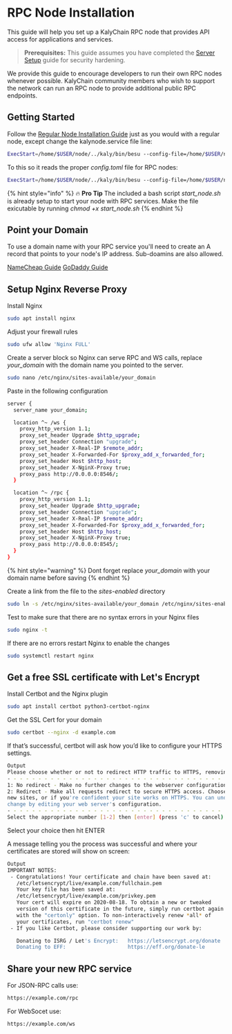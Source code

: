 # RPC Node Installation

This guide will help you set up a KalyChain RPC node that provides API access for applications and services.

> **Prerequisites:** This guide assumes you have completed the [Server Setup](server-setup.md) guide for security hardening.

We provide this guide to encourage developers to run their own RPC nodes whenever possible. KalyChain community members who wish to support the network can run an RPC node to provide additional public RPC endpoints.


## Getting Started

Follow the [Regular Node Installation Guide](regular-node.md) just as you would with a regular node, except change the kalynode.service file line:

```sh
ExecStart=/home/$USER/node/../kaly/bin/besu --config-file=/home/$USER/node-install/configs/regular/config.toml
```

To this so it reads the proper _config.toml_ file for RPC nodes:

```sh
ExecStart=/home/$USER/node/../kaly/bin/besu --config-file=/home/$USER/node-install/configs/rpc/config.toml
```

{% hint style="info" %} :fire: **Pro Tip** The included a bash script *start_node.sh* is already setup to start your node with RPC services. Make the file exicutable by running *chmod +x start_node.sh*
{% endhint %}

## Point your Domain

To use a domain name with your RPC service you'll need to create an A record that points to your node's IP address. Sub-doamins are also allowed.

[NameCheap Guide](https://www.namecheap.com/support/knowledgebase/article.aspx/319/2237/how-can-i-set-up-an-a-address-record-for-my-domain/)
[GoDaddy Guide](https://www.godaddy.com/help/add-an-a-record-19238)

## Setup Nginx Reverse Proxy  

Install Nginx

```sh
sudo apt install nginx
```

Adjust your firewall rules

```sh
sudo ufw allow 'Nginx FULL'
```

Create a server block so Nginx can serve RPC and WS calls, replace *your_domain* with the domain name you pointed to the server.

```sh
sudo nano /etc/nginx/sites-available/your_domain
```

Paste in the following configuration

```sh
server {
  server_name your_domain;

  location ^~ /ws {
    proxy_http_version 1.1;
    proxy_set_header Upgrade $http_upgrade;
    proxy_set_header Connection "upgrade";
    proxy_set_header X-Real-IP $remote_addr;
    proxy_set_header X-Forwarded-For $proxy_add_x_forwarded_for;
    proxy_set_header Host $http_host;
    proxy_set_header X-NginX-Proxy true;
    proxy_pass http://0.0.0.0:8546/;
  }

  location ^~ /rpc {
    proxy_http_version 1.1;
    proxy_set_header Upgrade $http_upgrade;
    proxy_set_header Connection "upgrade";
    proxy_set_header X-Real-IP $remote_addr;
    proxy_set_header X-Forwarded-For $proxy_add_x_forwarded_for;
    proxy_set_header Host $http_host;
    proxy_set_header X-NginX-Proxy true;
    proxy_pass http://0.0.0.0:8545/;
  }
}
```
{% hint style="warning" %}
Dont forget replace *your_domain* with your domain name before saving
{% endhint %}

Create a link from the file to the *sites-enabled* directory

```sh
sudo ln -s /etc/nginx/sites-available/your_domain /etc/nginx/sites-enabled/
```

Test to make sure that there are no syntax errors in your Nginx files

```sh
sudo nginx -t
```
If there are no errors restart Nginx to enable the changes

```sh
sudo systemctl restart nginx
```

## Get a free SSL certificate with Let's Encrypt

Install Certbot and the Nginx plugin

```sh
sudo apt install certbot python3-certbot-nginx
```

Get the SSL Cert for your domain 

```sh
sudo certbot --nginx -d example.com
```

If that’s successful, certbot will ask how you’d like to configure your HTTPS settings.

```sh
Output
Please choose whether or not to redirect HTTP traffic to HTTPS, removing HTTP access.
- - - - - - - - - - - - - - - - - - - - - - - - - - - - - - - - - - - - - - - -
1: No redirect - Make no further changes to the webserver configuration.
2: Redirect - Make all requests redirect to secure HTTPS access. Choose this for
new sites, or if you're confident your site works on HTTPS. You can undo this
change by editing your web server's configuration.
- - - - - - - - - - - - - - - - - - - - - - - - - - - - - - - - - - - - - - - -
Select the appropriate number [1-2] then [enter] (press 'c' to cancel):

```

Select your choice then hit ENTER

A message telling you the process was successful and where your certificates are stored will show on screen:

```sh
Output
IMPORTANT NOTES:
 - Congratulations! Your certificate and chain have been saved at:
   /etc/letsencrypt/live/example.com/fullchain.pem
   Your key file has been saved at:
   /etc/letsencrypt/live/example.com/privkey.pem
   Your cert will expire on 2020-08-18. To obtain a new or tweaked
   version of this certificate in the future, simply run certbot again
   with the "certonly" option. To non-interactively renew *all* of
   your certificates, run "certbot renew"
 - If you like Certbot, please consider supporting our work by:

   Donating to ISRG / Let's Encrypt:   https://letsencrypt.org/donate
   Donating to EFF:                    https://eff.org/donate-le

```

## Share your new RPC service

For JSON-RPC calls use:

```sh
https://example.com/rpc
```
For WebSocet use:

```sh
https://example.com/ws
```